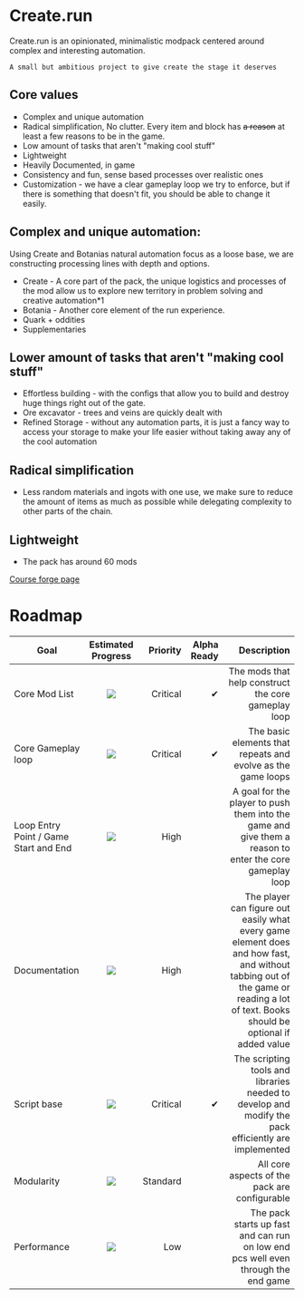 # Create.run

Create.run is an opinionated, minimalistic modpack centered around complex and interesting automation.

    A small but ambitious project to give create the stage it deserves
## Core values
* Complex and unique automation
* Radical simplification, No clutter. Every item and block has ~~a reason~~ at least a few reasons to be in the game.
* Low amount of tasks that aren't "making cool stuff"
* Lightweight
* Heavily Documented, in game
* Consistency and fun, sense based processes over realistic ones
* Customization - we have a clear gameplay loop we try to enforce, but if there is something that doesn't fit, you should be able to change it easily.


## Complex and unique automation:
Using Create and Botanias natural automation focus as a loose base, we are constructing processing lines with depth and options.
* Create - A core part of the pack, the unique logistics and processes of the mod allow us to explore new territory in problem solving and creative automation*1
* Botania - Another core element of the run experience.
* Quark + oddities
* Supplementaries


## Lower amount of tasks that aren't "making cool stuff"
* Effortless building - with the configs that allow you to build and destroy huge things right out of the gate.
* Ore excavator - trees and veins are quickly dealt with
* Refined Storage - without any automation parts, it is just a fancy way to access your storage to make your life easier without taking away any of the cool automation


## Radical simplification
* Less random materials and ingots with one use, we make sure to reduce the amount of items as much as possible while delegating complexity to other parts of the chain.


## Lightweight
* The pack has around 60 mods






[Course forge page](https://www.curseforge.com/minecraft/modpacks/create-run)

# Roadmap
|Goal                              	    |Estimated Progress           |Priority  |Alpha Ready	|Description |
|--------------------------------------|:---------------------------------:|-----------:|-------------:|------------------------:|
|Core Mod List                         | ![](https://progress-bar.dev/75)  | Critical   | ✔				| The mods that help construct the core gameplay loop|
|Core Gameplay loop                    | ![](https://progress-bar.dev/80)  | Critical   | ✔				| The basic elements that repeats and evolve as the game loops|
|Loop Entry Point / Game Start and End | ![](https://progress-bar.dev/30)  | High       |   			| A goal for the player to push them into the game and give them a reason to enter the core gameplay loop|
|Documentation                         | ![](https://progress-bar.dev/40)  | High       |   			| The player can figure out easily what every game element does and how fast, and without tabbing out of the game or reading a lot of text. Books should be optional if added value |
|Script base                           | ![](https://progress-bar.dev/75)  | Critical   | ✔			| The scripting tools and libraries needed to develop and modify the pack efficiently are implemented|
|Modularity                            | ![](https://progress-bar.dev/70)  | Standard   |   			| All core aspects of the pack are configurable|
|Performance                           | ![](https://progress-bar.dev/65)  | Low       	|   			| The pack starts up fast and can run on low end pcs well even through the end game|
